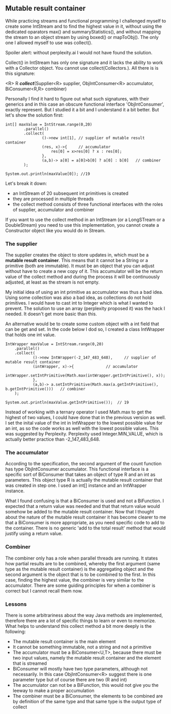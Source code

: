 ## Mutable result container

While practicing streams and functional programming I challenged myself to create some IntStream and to find the highest value in it, without using the dedicated oparators max() and summaryStatistics(), and without mapping the stream to an object stream by using boxed() or mapToObj(). The only one I allowed myself to use was collect().

Spoiler alert: without perplexity.ai I would not have found the solution.

Collect() in IntStream has only one signature and it lacks the ability to work with a Collector object. You cannot use collect(Collectors.<some fancy method>). All there is is this signature:

\<R\> R **_collect_**(Supplier\<R\> supplier, ObjIntConsumer\<R\> accumulator, BiConsumer\<R,R\> combiner)

Personally I find it hard to figure out what such signatures, with their generics and in this case an obscure functional interface 'ObjIntConsumer', exactly represent. But I studied it a bit and I understand it a bit better. But let's show the solution first:

```
int[] maxValue = IntStream.range(0,20)
        .parallel()
        .collect(
                ()->new int[1], // supplier of mutable result container
                (res, x)->{     // accumulator
                    res[0] = x>res[0] ? x : res[0];
                },
                (a,b)-> a[0] = a[0]>b[0] ? a[0] : b[0]   // combiner
        );

System.out.println(maxValue[0]); //19
```` 

Let's break it down:
- an IntStream of 20 subsequent int primitives is created
- they are processed in multiple threads
- the collect method consists of three functional interfaces with the roles of supplier, accumulator and combiner

If you want to use the collect method in an IntStream (or a LongSTream or a DoubleStream) you need to use this implementation, you cannot create a Constructor object like you would do in Stream.

### The supplier

The supplier creates the object to store updates in, which must be a **mutable result container**. This means that it cannot be a String or a primitive (both are immutable). It must be an object that you can adjust without have to create a new copy of it. This accumulator will be the return value of the collect method and during the process it will be continuously adjusted, at least as the stream is not empty.

My initial idea of using an int primitive as accumulator was thus a bad idea. Using some collection was also a bad idea, as collections do not hold primitives. I would have to cast int to Integer which is what I wanted to prevent. The solution to use an array (perplexity proposed it) was the hack I needed. It doesn't get more basic than this.

An alternative would be to create some custom object with a int field that can be get and set. In the code below I dod so, I created a class IntWrapper that holds one int value.

```
IntWrapper maxValue = IntStream.range(0,20)
    .parallel()
    .collect(
            ()->new IntWrapper(-2_147_483_648),   	// supplier of mutable result container
            (intWrapper, x)->{				// accumulator
                intWrapper.setIntPrimitive(Math.max(intWrapper.getIntPrimitive(), x));
            },
            (a,b)-> a.setIntPrimitive(Math.max(a.getIntPrimitive(), b.getIntPrimitive()))   // combiner
    );

System.out.println(maxValue.getIntPrimitive());  // 19
```

Instead of working with a ternary operator I used Math.max to get the highest of two values, I could have done that in the previous version as well. I set the inital value of the int in IntWrapper to the lowest possible value for an int, as so the code works as well with the lowest possible values. This was suggested by Perplexity. Perplexity used Integer.MIN_VALUE, which is actually better practice than -2_147_483_648.

### The accumulator

According to the specification, the second argument of the count function has type ObjIntConsumer<R> accumulator. This functional interface is a specific sort of BiConsumer that takes an object of type R and an int as parameters. This object type R is actually the mutable result container that was created in step one. I used an int[] instance and an IntWrapper instance. 

What I found confusing is that a BiConsumer is used and not a BiFunction. I expected that a return value was needed and that that return value would somehow be added to the mutable result container. Now that I thought about the nature of the mutable result container it has become clearer to me that a BiConsumer is more appropriate, as you need specific code to add to the container. There is no generic 'add to the total result' method that would justify using a return value.

### Combiner

The combiner only has a role when parallel threads are running. It states how partial results are to be combined, whereby the first argument (same type as the mutable result container) is the aggregating object and the second argument is the object that is to be combined to the first. In this case, finding the highest value, the combiner is very similar to the accumulator. There are some guiding principles for when a combiner is correct but I cannot recall them now.

### Lessons

There is some arbitrariness about the way Java methods are implemented, therefore there are a lot of specific things to learn or even to memorize. What helps to understand this collect method a bit more deeply is the following:

- The mutable result container is the main element
- It cannot be something immutable, not a string and not a primitive
- The accumulator must be a BiConsumer\<U,T\>, because there must be two input values, namely the mutable result container and the element that is streamed
- BiConsumer will mostly have two type parameters, although not necessarily. In this case ObjIntConsumer\<R\> suggest there is one parameter type but of course there are two (R and int)
- The accumulator can not be a BiFunction, this would not give you the leeway to make a proper accumulation
- The combiner must be a BiConsumer<R>, the elements to be combined are by definition of the same type and that same type is the output type of collect







  


